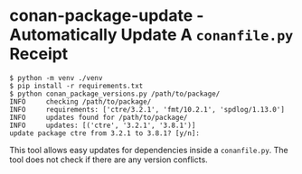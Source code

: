 # conan-package-update - Automatically Update A `conanfile.py` Receipt

```console
$ python -m venv ./venv
$ pip install -r requirements.txt
$ python conan_package_versions.py /path/to/package/
INFO     checking /path/to/package/
INFO     requirements: ['ctre/3.2.1', 'fmt/10.2.1', 'spdlog/1.13.0']
INFO     updates found for /path/to/package/
INFO     updates: [('ctre', '3.2.1', '3.8.1')]
update package ctre from 3.2.1 to 3.8.1? [y/n]:
```

This tool allows easy updates for dependencies inside a `conanfile.py`.
The tool does not check if there are any version conflicts.
